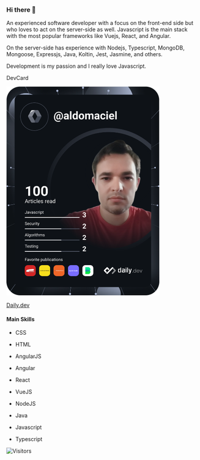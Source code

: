 ### Hi there 👋

An experienced software developer with a focus on the front-end side but who loves to act on the server-side as well.
Javascript is the main stack with the most popular frameworks like Vuejs, React, and Angular.

On the server-side has experience with Nodejs, Typescript, MongoDB, Mongoose, Expressjs, Java, Koltin, Jest, Jasmine, and others.

Development is my passion and I really love Javascript.

DevCard


<a href="https://app.daily.dev/aldomaciel"><img src="https://github.com/aldo-maciel/aldo-maciel/blob/master/devcard.svg" width="400" alt="Aldo Maciel's Dev Card"/></a>


[Daily.dev](https://app.daily.dev/aldomaciel)


#### Main Skills
- CSS

- HTML

- AngularJS
- Angular
- React
- VueJS
- NodeJS

- Java
- Javascript
- Typescript

![Visitors](https://komarev.com/ghpvc/?username=aldo-maciel&color=lightgrey)

<!--
**aldo-maciel/aldo-maciel** is a ✨ _special_ ✨ repository because its `README.md` (this file) appears on your GitHub profile.

Here are some ideas to get you started:

- 🔭 I’m currently working on ...
- 🌱 I’m currently learning ...
- 👯 I’m looking to collaborate on ...
- 🤔 I’m looking for help with ...
- 💬 Ask me about ...
- 📫 How to reach me: ...
- 😄 Pronouns: ...
- ⚡ Fun fact: ...
-->
